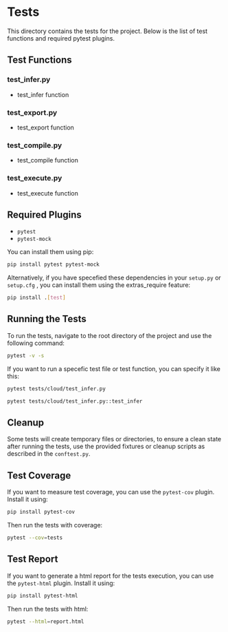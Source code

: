 # Tests
This directory contains the tests for the project. Below is the list of test functions and required pytest plugins.

## Test Functions

### test_infer.py
- test_infer function

### test_export.py
- test_export function

### test_compile.py
- test_compile function

### test_execute.py
- test_execute function

## Required Plugins
- `pytest`
- `pytest-mock`

You can install them using pip:
```sh
pip install pytest pytest-mock
```
Alternatively, if you have specefied these dependencies in your `setup.py` or `setup.cfg` , you can install them using the extras_require feature:
```sh
pip install .[test]
```

## Running the Tests
To run the tests, navigate to the root directory of the project and use the following command:
```sh
pytest -v -s
```
If you want to run a specefic test file or test function, you can specify it like this:
```sh
pytest tests/cloud/test_infer.py
```
```sh
pytest tests/cloud/test_infer.py::test_infer
```
## Cleanup
Some tests will create temporary files or directories, to ensure a clean state after running the tests, use the provided fixtures or cleanup scripts as described in the `conftest.py`.

## Test Coverage
If you want to measure test coverage, you can use the `pytest-cov` plugin. Install it using:
```sh
pip install pytest-cov
```
Then run the tests with coverage:
```sh
pytest --cov=tests
```

## Test Report
If you want to generate a html report for the tests execution, you can use the `pytest-html` plugin. Install it using:
```sh
pip install pytest-html
```
Then run the tests with html:
```sh
pytest --html=report.html
```
